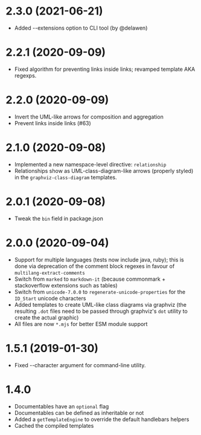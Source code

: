 
# 2.3.0 (2021-06-21)

* Added --extensions option to CLI tool (by @delawen)

# 2.2.1 (2020-09-09)

* Fixed algorithm for preventing links inside links; revamped template AKA regexps.

# 2.2.0 (2020-09-09)

* Invert the UML-like arrows for composition and aggregation
* Prevent links inside links (#63)

# 2.1.0 (2020-09-08)

* Implemented a new namespace-level directive: `relationship`
* Relationships show as UML-class-diagram-like arrows (properly styled) in the `graphviz-class-diagram` templates.

# 2.0.1 (2020-09-08)

* Tweak the `bin` field in package.json

# 2.0.0 (2020-09-04)

* Support for multiple languages (tests now include java, ruby); this is done via deprecation of the comment block regexes in favour of `multilang-extract-comments`
* Switch from `marked` to `markdown-it` (because commonmark + stackoverflow extensions such as tables)
* Switch from `unicode-7.0.0` to `regenerate-unicode-properties` for the `ID_Start` unicode characters
* Added templates to create UML-like class diagrams via graphviz (the resulting `.dot` files need to be passed through graphviz's `dot` utility to create the actual graphic)
* All files are now `*.mjs` for better ESM module support

# 1.5.1 (2019-01-30)

* Fixed --character argument for command-line utility.


# 1.4.0

* Documentables have an `optional` flag
* Documentables can be defined as inheritable or not
* Added a `getTemplateEngine` to override the default handlebars helpers
* Cached the compiled templates




